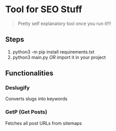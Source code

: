# Tool for SEO Stuff

> Pretty self explanatory tool once you run it!!!

## Steps

1. python3 -m pip install requirements.txt
2. python3 main.py *OR* import it in your project

## Functionalities

### Deslugify

Converts slugs into keywords

### GetP (Get Posts)

Fetches all post URLs from sitemaps
